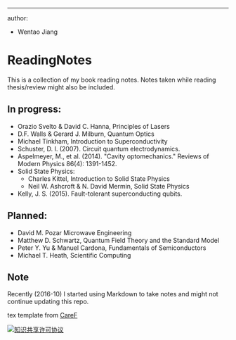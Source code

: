 ---
author:
- Wentao Jiang

# ReadingNotes

This is a collection of my book reading notes. Notes taken while reading thesis/review might also be included.


In progress:
------------

* Orazio Svelto & David C. Hanna, Principles of Lasers
* D.F. Walls & Gerard J. Milburn, Quantum Optics
* Michael Tinkham, Introduction to Superconductivity
* Schuster, D. I. (2007). Circuit quantum electrodynamics.
* Aspelmeyer, M., et al. (2014). "Cavity optomechanics." Reviews of Modern Physics 86(4): 1391-1452.
* Solid State Physics:
  * Charles Kittel, Introduction to Solid State Physics
  * Neil W. Ashcroft & N. David Mermin, Solid State Physics
* Kelly, J. S. (2015). Fault-tolerant superconducting qubits.

Planned:
--------

* David M. Pozar Microwave Engineering
* Matthew D. Schwartz, Quantum Field Theory and the Standard Model
* Peter Y. Yu & Manuel Cardona, Fundamentals of Semiconductors
* Michael T. Heath, Scientific Computing

## Note

Recently (2016-10) I started using Markdown to take notes and might not continue updating this repo.

tex template from [CareF](https://github.com/CareF)

<a rel="license" href="http://creativecommons.org/licenses/by-nc-sa/4.0/"><img alt="知识共享许可协议" style="border-width:0" src="https://i.creativecommons.org/l/by-nc-sa/4.0/88x31.png" /></a><br />

